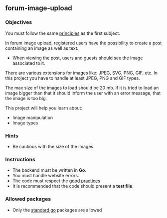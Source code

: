 ## forum-image-upload

### Objectives

You must follow the same [principles](https://public.01-edu.org/subjects/forum/forum.en) as the first subject.

In forum image upload, registered users have the possibility to create a post containing an image as well as text.

- When viewing the post, users and guests should see the image associated to it.

There are various extensions for images like: JPEG, SVG, PNG, GIF, etc. In this project you have to handle at least JPEG, PNG and GIF types.

The max size of the images to load should be 20 mb. If it is tried to load an image bigger than that it should inform the user with an error message, that the image is too big.

This project will help you learn about:

- Image manipulation
- Image types

### Hints

- Be cautious with the size of the images.

### Instructions

- The backend must be written in **Go**.
- You must handle website errors.
- The code must respect the [good practices](https://public.01-edu.org/subjects/good-practices.en)
- It is recommended that the code should present a **test file**.

### Allowed packages

- Only the [standard go](https://golang.org/pkg/) packages are allowed
